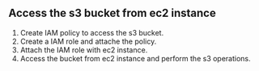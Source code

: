 ## Access the s3 bucket from ec2 instance

1. Create IAM policy to access the s3 bucket.
2. Create a IAM role and attache the policy.
3. Attach the IAM role with ec2 instance.
4. Access the bucket from ec2 instance and perform the s3 operations.
